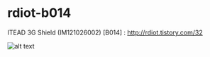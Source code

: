 # rdiot-b014
ITEAD 3G Shield (IM121026002) [B014] : http://rdiot.tistory.com/32

![alt text](http://cfile7.uf.tistory.com/image/262A6E3557C77DB9269472)
